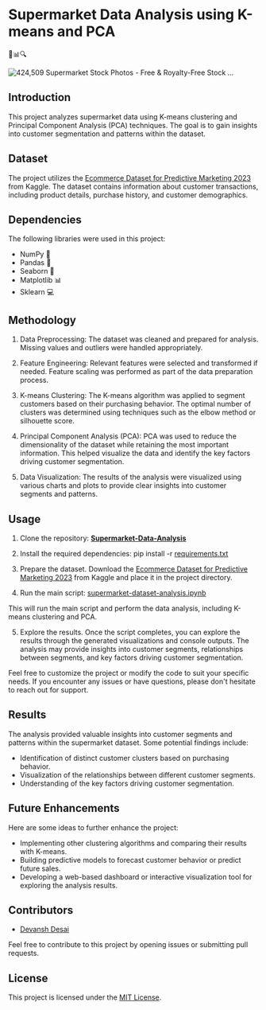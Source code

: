 # Supermarket Data Analysis using K-means and PCA

🛒📊🔍

![424,509 Supermarket Stock Photos - Free & Royalty-Free Stock ...](https://thumbs.dreamstime.com/b/supermarket-aisle-empty-20293222.jpg)

## Introduction
This project analyzes supermarket data using K-means clustering and Principal Component Analysis (PCA) techniques. The goal is to gain insights into customer segmentation and patterns within the dataset.

## Dataset
The project utilizes the [Ecommerce Dataset for Predictive Marketing 2023](https://www.kaggle.com/datasets/hunter0007/ecommerce-dataset-for-predictive-marketing-2023) from Kaggle. The dataset contains information about customer transactions, including product details, purchase history, and customer demographics.

## Dependencies
The following libraries were used in this project:
- NumPy 🧮
- Pandas 🐼
- Seaborn 🌊
- Matplotlib 📊
- Sklearn 💻

## Methodology
1. Data Preprocessing: The dataset was cleaned and prepared for analysis. Missing values and outliers were handled appropriately.

2. Feature Engineering: Relevant features were selected and transformed if needed. Feature scaling was performed as part of the data preparation process.

3. K-means Clustering: The K-means algorithm was applied to segment customers based on their purchasing behavior. The optimal number of clusters was determined using techniques such as the elbow method or silhouette score.

4. Principal Component Analysis (PCA): PCA was used to reduce the dimensionality of the dataset while retaining the most important information. This helped visualize the data and identify the key factors driving customer segmentation.

5. Data Visualization: The results of the analysis were visualized using various charts and plots to provide clear insights into customer segments and patterns.

## Usage
1. Clone the repository: **[Supermarket-Data-Analysis ](https://github.com/Devansh-45/Supermarket-Data-Analysis)**
2. Install the required dependencies: pip install -r [requirements.txt](https://github.com/Devansh-45/Supermarket-Data-Analysis/blob/master/requirements.txt)
  
3. Prepare  the  dataset. Download  the  [Ecommerce Dataset for Predictive Marketing 2023](https://www.kaggle.com/datasets/hunter0007/ecommerce-dataset-for-predictive-marketing-2023) from Kaggle and place it in the project directory.  

4. Run the main script:  [supermarket-dataset-analysis.ipynb](https://github.com/Devansh-45/Supermarket-Data-Analysis/blob/master/Notebooks/supermarket-dataset-analysis.ipynb)

This will run the main script and perform the data analysis, including K-means clustering and PCA. 


5. Explore the results. Once the script completes, you can explore the results through the generated visualizations and console outputs. The analysis may provide insights into customer segments, relationships between segments, and key factors driving customer segmentation.

Feel free to customize the project or modify the code to suit your specific needs. If you encounter any issues or have questions, please don't hesitate to reach out for support.

## Results
The analysis provided valuable insights into customer segments and patterns within the supermarket dataset. Some potential findings include:

- Identification of distinct customer clusters based on purchasing behavior.
- Visualization of the relationships between different customer segments.
- Understanding of the key factors driving customer segmentation.

## Future Enhancements
Here are some ideas to further enhance the project:

- Implementing other clustering algorithms and comparing their results with K-means.
- Building predictive models to forecast customer behavior or predict future sales.
- Developing a web-based dashboard or interactive visualization tool for exploring the analysis results.

## Contributors
- [Devansh Desai](https://github.com/Devansh-45)

Feel free to contribute to this project by opening issues or submitting pull requests.

## License
This project is licensed under the [MIT License](LICENSE).
